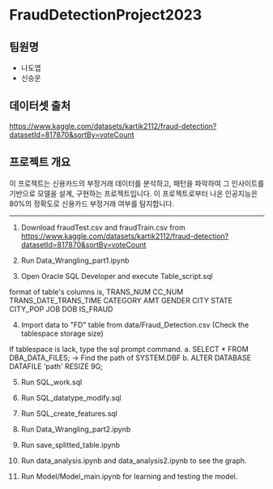 # FraudDetectionProject2023
## 팀원명
* 나도엽
* 신승운

## 데이터셋 출처
https://www.kaggle.com/datasets/kartik2112/fraud-detection?datasetId=817870&sortBy=voteCount

## 프로젝트 개요
이 프로젝트는 신용카드의 부정거래 데이터를 분석하고, 패턴을 파악하여 그 인사이트를 기반으로 모델을 설계, 구현하는 프로젝트입니다.
이 프로젝트로부터 나온 인공지능은 80%의 정확도로 신용카드 부정거래 여부를 탐지합니다.


----------------------
1. Download fraudTest.csv and fraudTrain.csv from https://www.kaggle.com/datasets/kartik2112/fraud-detection?datasetId=817870&sortBy=voteCount

2. Run Data_Wrangling_part1.ipynb 

3. Open Oracle SQL Developer and execute Table_script.sql

format of table's columns is,
TRANS_NUM
CC_NUM
TRANS_DATE_TRANS_TIME
CATEGORY
AMT
GENDER
CITY
STATE
CITY_POP
JOB
DOB
IS_FRAUD

4. Import data to "FD" table from data/Fraud_Detection.csv
(Check the tablespace storage size)

If tablespace is lack, type the sql prompt command.
a. SELECT * FROM DBA_DATA_FILES;
-> Find the path of SYSTEM.DBF
b. ALTER DATABASE DATAFILE 'path' RESIZE 9G;

5. Run SQL_work.sql

6. Run SQL_datatype_modify.sql

7. Run SQL_create_features.sql

8. Run Data_Wrangling_part2.ipynb

9. Run save_splitted_table.ipynb

10. Run data_analysis.ipynb and data_analysis2.ipynb to see the graph.

11. Run Model/Model_main.ipynb for learning and testing the model.
